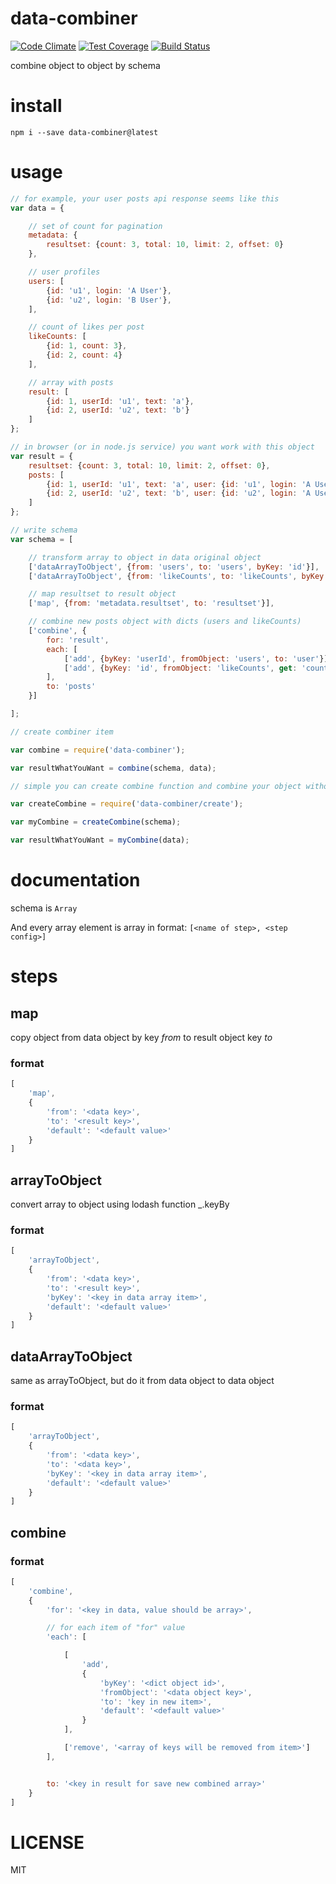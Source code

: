 # data-combiner

[![Code Climate](https://codeclimate.com/github/alekzonder/data-combiner/badges/gpa.svg)](https://codeclimate.com/github/alekzonder/data-combiner)
[![Test Coverage](https://codeclimate.com/github/alekzonder/data-combiner/badges/coverage.svg)](https://codeclimate.com/github/alekzonder/data-combiner/coverage)
[![Build Status](https://travis-ci.org/alekzonder/data-combiner.svg?branch=master)](https://travis-ci.org/alekzonder/data-combiner)


combine object to object by schema



# install

```
npm i --save data-combiner@latest
```

# usage

```js
// for example, your user posts api response seems like this
var data = {

    // set of count for pagination
    metadata: {
        resultset: {count: 3, total: 10, limit: 2, offset: 0}
    },

    // user profiles
    users: [
        {id: 'u1', login: 'A User'},
        {id: 'u2', login: 'B User'},
    ],

    // count of likes per post
    likeCounts: [
        {id: 1, count: 3},
        {id: 2, count: 4}
    ],

    // array with posts
    result: [
        {id: 1, userId: 'u1', text: 'a'},
        {id: 2, userId: 'u2', text: 'b'}
    ]
};

// in browser (or in node.js service) you want work with this object
var result = {
    resultset: {count: 3, total: 10, limit: 2, offset: 0},
    posts: [
        {id: 1, userId: 'u1', text: 'a', user: {id: 'u1', login: 'A User'}, stars: 3},
        {id: 2, userId: 'u2', text: 'b', user: {id: 'u2', login: 'A User'}, stars: 4}
    ]
};

// write schema
var schema = [

    // transform array to object in data original object
    ['dataArrayToObject', {from: 'users', to: 'users', byKey: 'id'}],
    ['dataArrayToObject', {from: 'likeCounts', to: 'likeCounts', byKey: 'id'}],

    // map resultset to result object
    ['map', {from: 'metadata.resultset', to: 'resultset'}],

    // combine new posts object with dicts (users and likeCounts)
    ['combine', {
        for: 'result',
        each: [
            ['add', {byKey: 'userId', fromObject: 'users', to: 'user'}],
            ['add', {byKey: 'id', fromObject: 'likeCounts', get: 'count', to: 'stars'}],
        ],
        to: 'posts'
    }]

];

// create combiner item

var combine = require('data-combiner');

var resultWhatYouWant = combine(schema, data);

// simple you can create combine function and combine your object without passing schema

var createCombine = require('data-combiner/create');

var myCombine = createCombine(schema);

var resultWhatYouWant = myCombine(data);

```


# documentation

schema is `Array`

And every array element is array in format: `[<name of step>, <step config>]`

# steps

## map

copy object from data object by key *from* to result object key *to*

### format

```js
[
	'map',
	{
		'from': '<data key>',
		'to': '<result key>',
		'default': '<default value>'
	}
]
```

## arrayToObject

convert array to object using lodash function _.keyBy

### format

```js
[
	'arrayToObject',
	{
		'from': '<data key>',
		'to': '<result key>',
		'byKey': '<key in data array item>',
		'default': '<default value>'
	}
]
```

## dataArrayToObject

same as arrayToObject, but do it from data object to data object

### format

```js
[
	'arrayToObject',
	{
		'from': '<data key>',
		'to': '<data key>',
		'byKey': '<key in data array item>',
		'default': '<default value>'
	}
]
```


## combine

### format

```js
[
	'combine',
	{
		'for': '<key in data, value should be array>',

		// for each item of "for" value
		'each': [

			[
				'add',
				{
					'byKey': '<dict object id>',
					'fromObject': '<data object key>',
					'to': 'key in new item>',
					'default': '<default value>'
				}
			],

			['remove', '<array of keys will be removed from item>']
		],


		to: '<key in result for save new combined array>'
	}
]
```


# LICENSE

MIT
